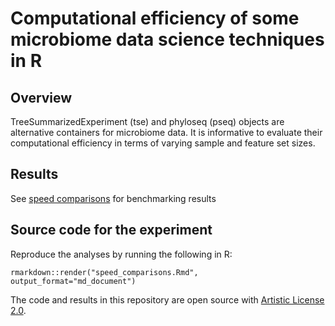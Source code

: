 # Computational efficiency of some microbiome data science techniques in R


## Overview

TreeSummarizedExperiment (tse) and phyloseq (pseq) objects are
alternative containers for microbiome data. It is informative to
evaluate their computational efficiency in terms of varying sample and
feature set sizes.


## Results

See [speed comparisons](speed_comparisons.md) for benchmarking results



## Source code for the experiment

Reproduce the analyses by running the following in R:

```
rmarkdown::render("speed_comparisons.Rmd", output_format="md_document")
```


The code and results in this repository are open source with [Artistic
License 2.0](LICENSE.md).






